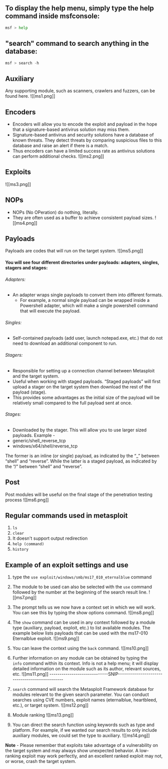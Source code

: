 ## To display the help menu, simply type the help command inside msfconsole:
```python
msf > help
```

## "search" command to search anything in the database:
```python
msf > search -h
```

## Auxiliary
Any supporting module, such as scanners, crawlers and fuzzers, can be found here.
![[ms1.png]]

## Encoders
- Encoders will allow you to encode the exploit and payload in the hope that a signature-based antivirus solution may miss them.
- Signature-based antivirus and security solutions have a database of known threats. They detect threats by comparing suspicious files to this database and raise an alert if there is a match.
- Thus encoders can have a limited success rate as antivirus solutions can perform additional checks.
![[ms2.png]]

## Exploits
![[ms3.png]]

## NOPs
- NOPs (No OPeration) do nothing, literally.
- They are often used as a buffer to achieve consistent payload sizes.
![[ms4.png]]

## Payloads
Payloads are codes that will run on the target system.
![[ms5.png]]

#### You will see four different directories under payloads: adapters, singles, stagers and stages:
###### Adapters:
- An adapter wraps single payloads to convert them into different formats.
	- For example, a normal single payload can be wrapped inside a Powershell adapter, which will make a single powershell command that will execute the payload.

###### Singles:
- Self-contained payloads (add user, launch notepad.exe, etc.) that do not need to download an additional component to run.

###### Stagers:
- Responsible for setting up a connection channel between Metasploit and the target system.
- Useful when working with staged payloads. “Staged payloads” will first upload a stager on the target system then download the rest of the payload (stage).
- This provides some advantages as the initial size of the payload will be relatively small compared to the full payload sent at once.

###### Stages: 
- Downloaded by the stager. This will allow you to use larger sized payloads.
Example - 
- generic/shell_reverse_tcp
- windows/x64/shell/reverse_tcp

The former is an inline (or single) payload, as indicated by the “_” between “shell” and “reverse”. While the latter is a staged payload, as indicated by the “/” between “shell” and “reverse”.

## Post
Post modules will be useful on the final stage of the penetration testing process
![[ms6.png]]

## Regular commands used in metasploit
1. `ls`
2. `clear`
3. It doesn't support output redirection
4. `help (command)`
5. `history`

## Example of an exploit settings and use
1. type the `use exploit/windows/smb/ms17_010_eternalblue` command
2. The module to be used can also be selected with the `use` command followed by the number at the beginning of the search result line.
![[ms7.png]]

3. The prompt tells us we now have a context set in which we will work. You can see this by typing the show options command.
![[ms8.png]]

4. The `show` command can be used in any context followed by a module type (auxiliary, payload, exploit, etc.) to list available modules. The example below lists payloads that can be used with the ms17-010 Eternalblue exploit.
![[ms9.png]]

5. You can leave the context using the `back` command.
![[ms10.png]]

6. Further information on any module can be obtained by typing the `info` command within its context. Info is not a help menu; it will display detailed information on the module such as its author, relevant sources, etc.
![[ms11.png]]
-----------------------------SNIP-----------------------------------------------

7. `search` command will search the Metasploit Framework database for modules relevant to the given search parameter. You can conduct searches using CVE numbers, exploit names (eternalblue, heartbleed, etc.), or target system.
![[ms12.png]]

8. Module ranking
![[ms13.png]]

9. You can direct the search function using keywords such as type and platform.
For example, if we wanted our search results to only include auxiliary modules, we could set the type to auxiliary.
![[ms14.png]]

**Note** - Please remember that exploits take advantage of a vulnerability on the target system and may always show unexpected behavior. A low-ranking exploit may work perfectly, and an excellent ranked exploit may not, or worse, crash the target system.

